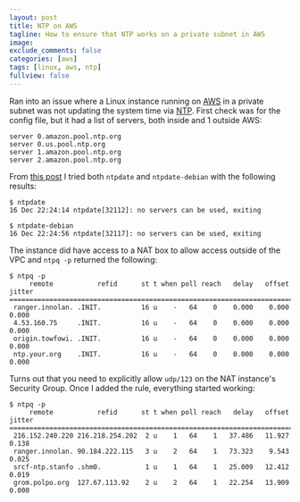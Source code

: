 ```yaml
---
layout: post
title: NTP on AWS
tagline: How to ensure that NTP works on a private subnet in AWS
image:
exclude_comments: false
categories: [aws]
tags: [linux, aws, ntp]
fullview: false
---
```


Ran into an issue where a Linux instance running on [AWS](http://aws.amazon.com) in a private subnet was not updating the system time via [NTP](https://en.wikipedia.org/wiki/Network_Time_Protocol). First check was for the config file, but it had a list of servers, both inside and 1 outside AWS:

~~~
server 0.amazon.pool.ntp.org
server 0.us.pool.ntp.org
server 1.amazon.pool.ntp.org
server 2.amazon.pool.ntp.org
~~~

From [this post]() I tried both `ntpdate` and `ntpdate-debian` with the following results:

~~~
$ ntpdate
16 Dec 22:24:14 ntpdate[32112]: no servers can be used, exiting

$ ntpdate-debian
16 Dec 22:24:56 ntpdate[32117]: no servers can be used, exiting
~~~

The instance did have access to a NAT box to allow access outside of the VPC and `ntpq -p` returned the following:

~~~
$ ntpq -p
     remote           refid      st t when poll reach   delay   offset  jitter
==============================================================================
 ranger.innolan. .INIT.          16 u    -   64    0    0.000    0.000   0.000
 4.53.160.75     .INIT.          16 u    -   64    0    0.000    0.000   0.000
 origin.towfowi. .INIT.          16 u    -   64    0    0.000    0.000   0.000
 ntp.your.org    .INIT.          16 u    -   64    0    0.000    0.000   0.000
~~~

Turns out that you need to explicitly allow `udp/123` on the NAT instance's Security Group. Once I added the rule, everything started working:

~~~
$ ntpq -p
     remote           refid      st t when poll reach   delay   offset  jitter
==============================================================================
 216.152.240.220 216.218.254.202  2 u    1   64    1   37.486   11.927   0.138
 ranger.innolan. 90.184.222.115   3 u    2   64    1   73.323    9.543   0.025
 srcf-ntp.stanfo .shm0.           1 u    1   64    1   25.009   12.412   0.019
 grom.polpo.org  127.67.113.92    2 u    2   64    1   22.254   13.909   0.000
 ~~~
